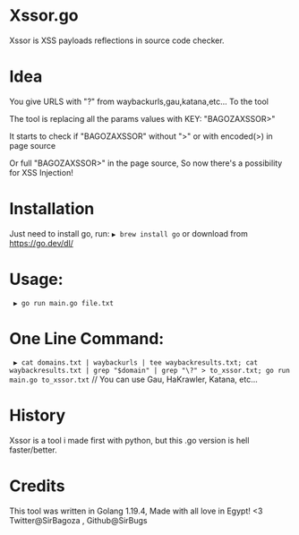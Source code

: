 # Xssor.go
Xssor is XSS payloads reflections in source code checker.

# Idea
You give URLS with "?" from waybackurls,gau,katana,etc... To the tool

The tool is replacing all the params values with KEY: "BAGOZAXSSOR>"

It starts to check if "BAGOZAXSSOR" without ">" or with encoded(>) in page source

Or full "BAGOZAXSSOR>" in the page source, So now there's a possibility for XSS Injection!

# Installation
Just need to install go, run:
``` ▶ brew install go ```
or download from https://go.dev/dl/

# Usage:
``` ▶ go run main.go file.txt```

# One Line Command:
``` ▶ cat domains.txt | waybackurls | tee waybackresults.txt; cat waybackresults.txt | grep "$domain" | grep "\?" > to_xssor.txt; go run main.go to_xssor.txt```
// You can use Gau, HaKrawler, Katana, etc...

# History
Xssor is a tool i made first with python, but this .go version is hell faster/better.

# Credits
This tool was written in Golang 1.19.4, Made with all love in Egypt! <3
Twitter@SirBagoza , Github@SirBugs

